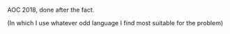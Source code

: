 AOC 2018, done after the fact.

(In which I use whatever odd language I find most suitable for the problem)